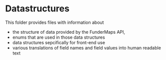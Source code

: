 # Datastructures

This folder provides files with information about
- the structure of data provided by the FunderMaps API, 
- enums that are used in those data structures
- data structures sepcifically for front-end use
- various translations of field names and field values into human readable text


